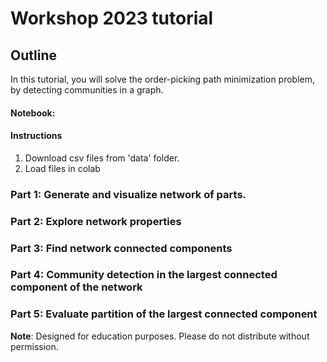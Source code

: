 # Workshop 2023 tutorial

## Outline

In this tutorial, you will solve the order-picking path minimization problem, by detecting communities in a graph.
#### Notebook:

#### Instructions
1. Download csv files from 'data' folder.
2. Load files in colab

### Part 1: Generate and visualize network of parts.

### Part 2: Explore network properties

### Part 3: Find network connected components

### Part 4: Community detection in the largest connected component of the network

### Part 5: Evaluate partition of the largest connected component


<b>Note</b>: Designed for education purposes. Please do not distribute without permission.

